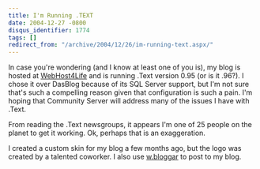 ```yaml
---
title: I'm Running .TEXT
date: 2004-12-27 -0800
disqus_identifier: 1774
tags: []
redirect_from: "/archive/2004/12/26/im-running-text.aspx/"
---
```


In case you're wondering (and I know at least one of you is), my blog is
hosted at [WebHost4Life](http://www.webHost4Life.com) and is running
.Text version 0.95 (or is it .96?). I chose it over DasBlog because of
its SQL Server support, but I'm not sure that's such a compelling reason
given that configuration is such a pain. I'm hoping that Community
Server will address many of the issues I have with .Text.

From reading the .Text newsgroups, it appears I'm one of 25 people on
the planet to get it working. Ok, perhaps that is an exaggeration.

I created a custom skin for my blog a few months ago, but the logo was
created by a talented coworker. I also use
[w.bloggar](http://wbloggar.com/) to post to my blog.

